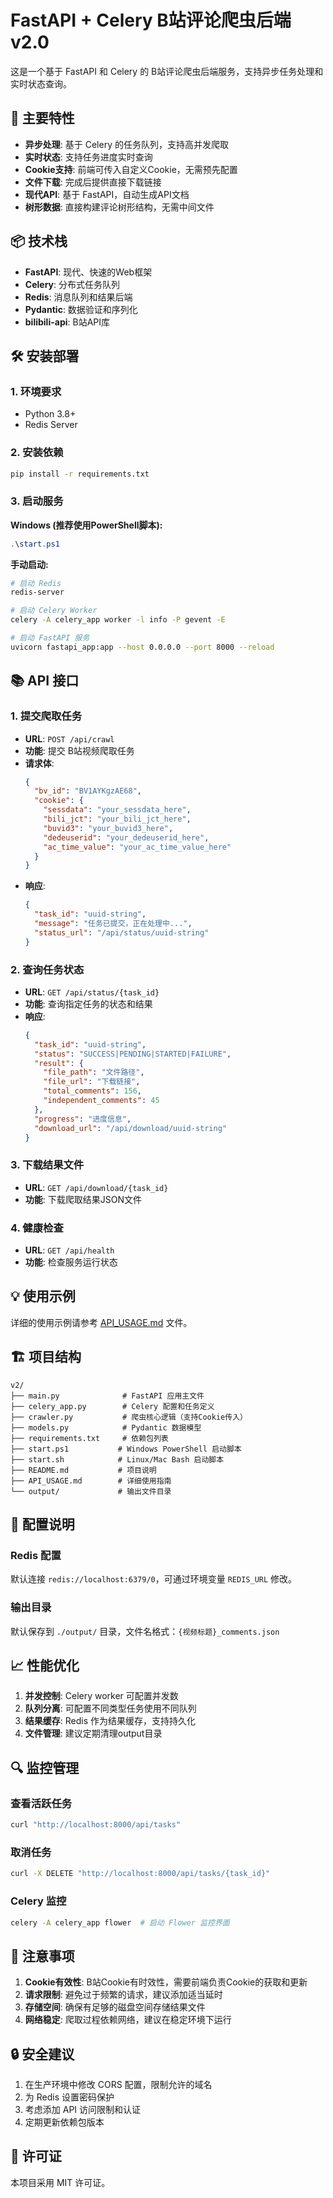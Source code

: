 # FastAPI + Celery B站评论爬虫后端 v2.0

这是一个基于 FastAPI 和 Celery 的 B站评论爬虫后端服务，支持异步任务处理和实时状态查询。

## 🚀 主要特性

- **异步处理**: 基于 Celery 的任务队列，支持高并发爬取
- **实时状态**: 支持任务进度实时查询
- **Cookie支持**: 前端可传入自定义Cookie，无需预先配置
- **文件下载**: 完成后提供直接下载链接
- **现代API**: 基于 FastAPI，自动生成API文档
- **树形数据**: 直接构建评论树形结构，无需中间文件

## 📦 技术栈

- **FastAPI**: 现代、快速的Web框架
- **Celery**: 分布式任务队列
- **Redis**: 消息队列和结果后端
- **Pydantic**: 数据验证和序列化
- **bilibili-api**: B站API库

## 🛠️ 安装部署

### 1. 环境要求

- Python 3.8+
- Redis Server

### 2. 安装依赖

```bash
pip install -r requirements.txt
```

### 3. 启动服务

**Windows (推荐使用PowerShell脚本):**

```powershell
.\start.ps1
```

**手动启动:**

```bash
# 启动 Redis
redis-server

# 启动 Celery Worker
celery -A celery_app worker -l info -P gevent -E

# 启动 FastAPI 服务
uvicorn fastapi_app:app --host 0.0.0.0 --port 8000 --reload
```

## 📚 API 接口

### 1. 提交爬取任务

- **URL**: `POST /api/crawl`
- **功能**: 提交 B站视频爬取任务
- **请求体**:
  ```json
  {
    "bv_id": "BV1AYKgzAE68",
    "cookie": {
      "sessdata": "your_sessdata_here",
      "bili_jct": "your_bili_jct_here",
      "buvid3": "your_buvid3_here",
      "dedeuserid": "your_dedeuserid_here",
      "ac_time_value": "your_ac_time_value_here"
    }
  }
  ```
- **响应**:
  ```json
  {
    "task_id": "uuid-string",
    "message": "任务已提交，正在处理中...",
    "status_url": "/api/status/uuid-string"
  }
  ```

### 2. 查询任务状态

- **URL**: `GET /api/status/{task_id}`
- **功能**: 查询指定任务的状态和结果
- **响应**:
  ```json
  {
    "task_id": "uuid-string",
    "status": "SUCCESS|PENDING|STARTED|FAILURE",
    "result": {
      "file_path": "文件路径",
      "file_url": "下载链接",
      "total_comments": 156,
      "independent_comments": 45
    },
    "progress": "进度信息",
    "download_url": "/api/download/uuid-string"
  }
  ```

### 3. 下载结果文件

- **URL**: `GET /api/download/{task_id}`
- **功能**: 下载爬取结果JSON文件

### 4. 健康检查

- **URL**: `GET /api/health`
- **功能**: 检查服务运行状态

## 💡 使用示例

详细的使用示例请参考 [API_USAGE.md](API_USAGE.md) 文件。

## 🏗️ 项目结构

```
v2/
├── main.py              # FastAPI 应用主文件
├── celery_app.py        # Celery 配置和任务定义
├── crawler.py           # 爬虫核心逻辑（支持Cookie传入）
├── models.py            # Pydantic 数据模型
├── requirements.txt     # 依赖包列表
├── start.ps1           # Windows PowerShell 启动脚本
├── start.sh            # Linux/Mac Bash 启动脚本
├── README.md           # 项目说明
├── API_USAGE.md        # 详细使用指南
└── output/             # 输出文件目录
```

## 🔧 配置说明

### Redis 配置

默认连接 `redis://localhost:6379/0`，可通过环境变量 `REDIS_URL` 修改。

### 输出目录

默认保存到 `./output/` 目录，文件名格式：`{视频标题}_comments.json`

## 📈 性能优化

1. **并发控制**: Celery worker 可配置并发数
2. **队列分离**: 可配置不同类型任务使用不同队列
3. **结果缓存**: Redis 作为结果缓存，支持持久化
4. **文件管理**: 建议定期清理output目录

## 🔍 监控管理

### 查看活跃任务

```bash
curl "http://localhost:8000/api/tasks"
```

### 取消任务

```bash
curl -X DELETE "http://localhost:8000/api/tasks/{task_id}"
```

### Celery 监控

```bash
celery -A celery_app flower  # 启动 Flower 监控界面
```

## 🚨 注意事项

1. **Cookie有效性**: B站Cookie有时效性，需要前端负责Cookie的获取和更新
2. **请求限制**: 避免过于频繁的请求，建议添加适当延时
3. **存储空间**: 确保有足够的磁盘空间存储结果文件
4. **网络稳定**: 爬取过程依赖网络，建议在稳定环境下运行

## 🔒 安全建议

1. 在生产环境中修改 CORS 配置，限制允许的域名
2. 为 Redis 设置密码保护
3. 考虑添加 API 访问限制和认证
4. 定期更新依赖包版本

## 📄 许可证

本项目采用 MIT 许可证。
